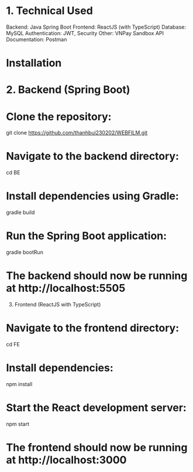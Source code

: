 # 1. Technical Used
Backend: Java Spring Boot
Frontend: ReactJS (with TypeScript)
Database: MySQL
Authentication: JWT, Security
Other: VNPay Sandbox
API Documentation: Postman
# Installation
# 2. Backend (Spring Boot)
# Clone the repository:
git clone https://github.com/thanhbui230202/WEBFILM.git
# Navigate to the backend directory:
cd BE
# Install dependencies using Gradle:
gradle build
# Run the Spring Boot application:
gradle bootRun
# The backend should now be running at http://localhost:5505
3. Frontend (ReactJS with TypeScript)
# Navigate to the frontend directory:
cd FE
# Install dependencies:
npm install
# Start the React development server:
npm start
# The frontend should now be running at http://localhost:3000